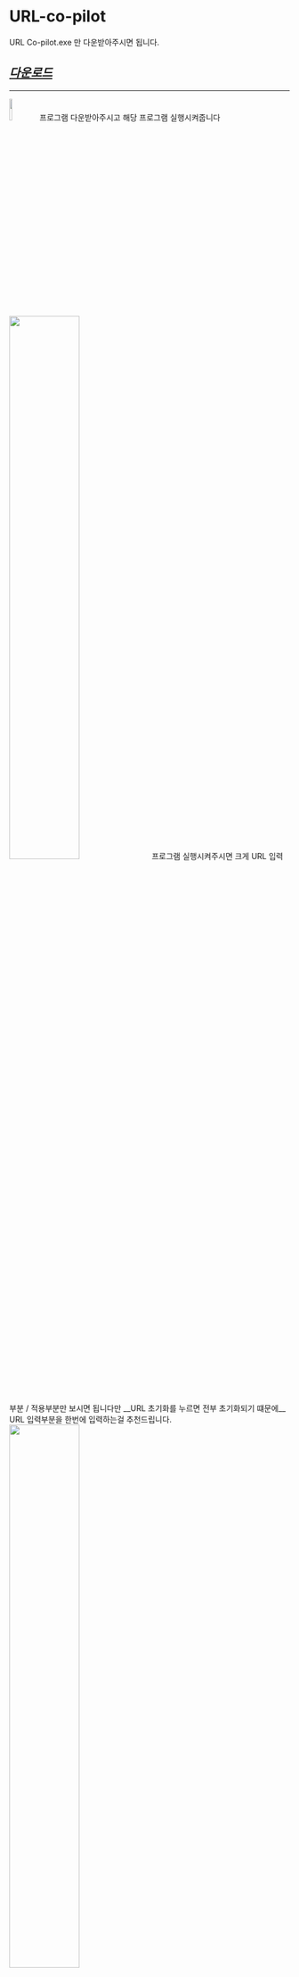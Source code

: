 # URL-co-pilot
URL Co-pilot.exe 만 다운받아주시면 됩니다.
## __*[다운로드](https://github.com/HelloZOOO/URL-co-pilot/raw/main/URL%20Co-pilot.exe)*__

* * *
<img width="10%" src="https://user-images.githubusercontent.com/42949995/219392767-8cdea519-5511-4d36-8066-419435a3df36.png"/>
프로그램 다운받아주시고 해당 프로그램 실행시켜줍니다

<img width="50%" src="https://user-images.githubusercontent.com/42949995/219394043-1c470575-ed0a-4f42-b4c5-12b3df9accec.png"/>
프로그램 실행시켜주시면 크게 URL 입력부분 / 적용부분만 보시면 됩니다만
__URL 초기화를 누르면 전부 초기화되기 떄문에__
URL 입력부분을 한번에 입력하는걸 추천드립니다.


<img width="50%" src="https://user-images.githubusercontent.com/42949995/219394950-8afbf08f-901a-4001-97ee-c1daaee16d08.png"/>
<img width="50%" src="https://user-images.githubusercontent.com/42949995/219395147-3d13a84c-eea5-4a78-878f-4fb9f4cf0db8.png"/>
<img width="50%" src="https://user-images.githubusercontent.com/42949995/219395323-6561e279-f122-4f55-a898-14efa02929b1.gif"/>
* * *
